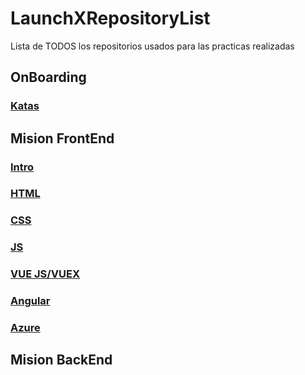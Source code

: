 # LaunchXRepositoryList

Lista de TODOS los repositorios usados para las practicas realizadas

## OnBoarding
### [Katas](https://github.com/pe-ca/OnBoarding)

## Mision FrontEnd
### [Intro](https://github.com/pe-ca/FrontEndMision_Intro)
### [HTML](https://github.com/pe-ca/FrontEndMision_HTML)
### [CSS](https://github.com/pe-ca/FrontEndMision_CSS)
### [JS](https://github.com/pe-ca/FrontEndMision_JS)
### [VUE JS/VUEX]()
### [Angular]()
### [Azure]()

## Mision BackEnd